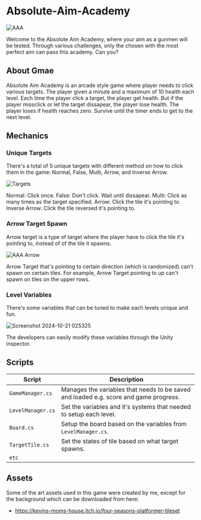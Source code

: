# Absolute-Aim-Academy

![AAA](https://github.com/user-attachments/assets/26c84e33-cc1b-4fa2-acd6-e67169494b3b)

Welcome to the Absolute Aim Academy, where your aim as a gunmen will be tested. Through various challenges, only the chosen with the most perfect aim can pass this academy. Can you?

## About Gmae
Absolute Aim Academy is an arcade style game where player needs to click various targets. The player given a minute and a maximum of 10 health each level. Each time the player click a target, the player get health. But if the player missclick or let the target dissapear, the player lose health. The player loses if health reaches zero. Survive until the timer ends to get to the next level.

## Mechanics

### Unique Targets
There's a total of 5 unique targets with different method on how to click them in the game: Normal, False, Multi, Arrow, and Inverse Arrow.

![Targets](https://github.com/user-attachments/assets/89c5fb8e-fcf1-499c-8fa1-6d98fb35b448)

Normal: Click once.
False: Don't click. Wait until dissapear.
Multi: Click as many times as the target specified.
Arrow: Click the tile it's pointing to.
Inverse Arrow: Click the tile reversed it's pointing to.


### Arrow Target Spawn
Arrow target is a type of target where the player have to click the tile it's pointing to, instead of of the tile it spawns.

![AAA Arrow](https://github.com/user-attachments/assets/d90dde79-00b2-41e3-ab3b-d1d1cae2b8eb)

Arrow Target that's pointing to certain direction (which is randomized) can't spawn on certain tiles. For example, Arrow Target pointing to up can't spawn on tiles on the upper rows.


### Level Variables
There's some variables that can be tuned to make each levels unique and fun.

![Screenshot 2024-10-21 025325](https://github.com/user-attachments/assets/aaadb8f3-2aab-4485-9179-42eb1fc287d7)

The developers can easily modify these variables through the Unity inspector.

## Scripts

| Script | Description |
| --- | --- |
| `GameManager.cs` | Manages the variables that needs to be saved and loaded e.g. score and game progress. |
| `LevelManager.cs` | Set the variables and it's systems that needed to setup each level. |
| `Board.cs` | Setup the board based on the variables from `LevelManager.cs`. |
| `TargetTile.cs` | Set the states of tile based on what target spawns. |
| `etc` | |

## Assets
Some of the art assets used in this game were created by me, except for the background which can be downloaded from here:
- https://kevins-moms-house.itch.io/four-seasons-platformer-tileset
